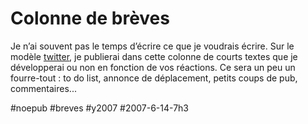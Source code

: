 # Colonne de brèves

Je n’ai souvent pas le temps d’écrire ce que je voudrais écrire. Sur le modèle [twitter](http://twitter.com/), je publierai dans cette colonne de courts textes que je développerai ou non en fonction de vos réactions. Ce sera un peu un fourre-tout : to do list, annonce de déplacement, petits coups de pub, commentaires...

#noepub #breves #y2007 #2007-6-14-7h3
